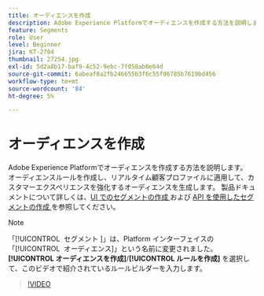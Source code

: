 ```yaml
---
title: オーディエンスを作成
description: Adobe Experience Platformでオーディエンスを作成する方法を説明します。
feature: Segments
role: User
level: Beginner
jira: KT-2704
thumbnail: 27254.jpg
exl-id: 5d2a8b17-baf9-4c52-9ebc-7f058ab0e64d
source-git-commit: 6abeaf0a2fb246655b3f6c55fd6785b7619bd456
workflow-type: tm+mt
source-wordcount: '84'
ht-degree: 5%

---
```


# オーディエンスを作成

Adobe Experience Platformでオーディエンスを作成する方法を説明します。 オーディエンスルールを作成し、リアルタイム顧客プロファイルに適用して、カスタマーエクスペリエンスを強化するオーディエンスを生成します。 製品ドキュメントについて詳しくは、[UI でのセグメントの作成 ](https://experienceleague.adobe.com/docs/experience-platform/segmentation/ui/overview.html?lang=ja) および [API を使用したセグメントの作成 ](https://experienceleague.adobe.com/docs/experience-platform/segmentation/tutorials/create-a-segment.html) を参照してください。

>[!NOTE]
>
> 「[!UICONTROL &#x200B; セグメント &#x200B;]」は、Platform インターフェイスの「[!UICONTROL &#x200B; オーディエンス &#x200B;]」という名前に変更されました。 **[!UICONTROL オーディエンスを作成]**/**[!UICONTROL ルールを作成]** を選択して、このビデオで紹介されているルールビルダーを入力します。

>[!VIDEO](https://video.tv.adobe.com/v/27254?learn=on&enablevpops)

